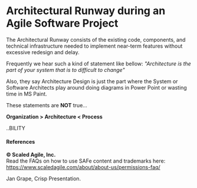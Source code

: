 

# Architectural Runway during an Agile Software Project
The Architectural Runway consists of the existing code, components, and technical infrastructure needed to implement near-term features without excessive redesign and delay.

Frequently we hear such a kind of statement like bellow: 
*"Architecture is the part of your system that is to difficult to change"*

Also, they say Architecture Design is just the part where the System or Software Architects play around doing diagrams in Power Point or wasting time in MS Paint. 

These statements are **NOT** true... 

**Organization > Architecture < Process**

..BILITY

#### References

**© Scaled Agile, Inc.** <br> 
Read the FAQs on how to use SAFe content and trademarks here: <br>
https://www.scaledagile.com/about/about-us/permissions-faq/

Jan Grape, Crisp Presentation.


